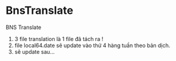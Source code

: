 # BnsTranslate
BNS Translate
1. 3 file translation là 1 file đã tách ra !
2. file local64.date sẽ update vào thứ 4 hàng tuần theo bản dịch.
3. sẽ update sau...
